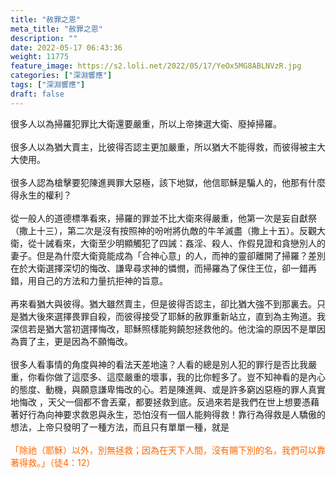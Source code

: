 ```yaml
---
title: "赦罪之恩"
meta_title: "赦罪之恩"
description: ""
date: 2022-05-17 06:43:36
weight: 11775
feature_image: https://s2.loli.net/2022/05/17/YeOx5MG8ABLNVzR.jpg
categories: ["深淵響應"]
tags: ["深淵響應"]
draft: false
---
```


很多人以為掃羅犯罪比大衛還要嚴重，所以上帝揀選大衛、廢掉掃羅。<br />
<br />
很多人以為猶大賣主，比彼得否認主更加嚴重，所以猶大不能得救，而彼得被主大大使用。<br />
<br />
很多人認為槍擊要犯陳進興罪大惡極，該下地獄，他信耶穌是騙人的，他那有什麼得永生的權利？<br />
<br />
從一般人的道德標準看來，掃羅的罪並不比大衛來得嚴重，他第一次是妄自獻祭（撒上十三），第二次是沒有按照神的吩咐將仇敵的牛羊滅盡（撒上十五）。反觀大衛，從十誡看來，大衛至少明顯觸犯了四誡：姦淫、殺人、作假見證和貪戀別人的妻子。但是為什麼大衛竟能成為「合神心意」的人，而神的靈卻離開了掃羅？差別在於大衛選擇深切的悔改、謙卑尋求神的憐憫，而掃羅為了保住王位，卻一錯再錯，用自己的方法和力量抗拒神的旨意。<br />
<br />
再來看猶大與彼得。猶大雖然賣主，但是彼得否認主，卻比猶大強不到那裏去。只是猶大後來選擇畏罪自殺，而彼得接受了耶穌的赦罪重新站立，直到為主殉道。我深信若是猶大當初選擇悔改，耶穌照樣能夠饒恕拯救他的。他沈淪的原因不是單因為賣了主，更是因為不願悔改。<br />
<br />
很多人看事情的角度與神的看法天差地遠？人看的總是別人犯的罪行是否比我嚴重，你看你做了這麼多、這麼嚴重的壞事，我的比你輕多了。豈不知神看的是內心的態度、動機，與願意謙卑悔改的心。若是陳進興、或是許多窮凶惡極的罪人真實地悔改 ，天父一個都不會丟棄，都要拯救到底。反過來若是我們在世上想要憑藉著好行為向神要求救恩與永生，恐怕沒有一個人能夠得救！靠行為得救是人驕傲的想法，上帝只發明了一種方法，而且只有單單一種，就是<br />
<br />
<span style="color: #ff6600;">「除祂（耶穌）以外，別無拯救；因為在天下人間，沒有賜下別的名，我們可以靠著得救。」（徒4：12）</span>
        